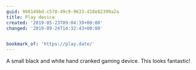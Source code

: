 ```yaml
---
guid: 960149bd-c578-49c9-9633-d18e82399a2a
title: Play device
created: '2019-05-23T09:04:39+00:00'
changed: '2019-09-24T14:32:43+00:00'


bookmark_of: 'https://play.date/'
---
```


A small black and white hand cranked gaming device. This looks fantastic! 
